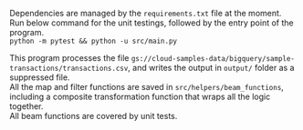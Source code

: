 Dependencies are managed by the `requirements.txt` file at the moment.\
Run below command for the unit testings, followed by the entry point of the program.\
```python -m pytest && python -u src/main.py```

This program processes the file `gs://cloud-samples-data/bigquery/sample-transactions/transactions.csv`, and writes the output in `output/` folder as a suppressed file. \
All the map and filter functions are saved in `src/helpers/beam_functions`, including a composite transformation function that wraps all the logic together. \
All beam functions are covered by unit tests.
